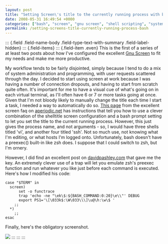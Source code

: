 ```yaml
---
layout: post
title: "Setting Screen\'s title to the currently running process with bash"
date: 2008-05-31 16:49:54 +0000
categories: ["bash", "screen", "gnu screen", "shell scripting", "system administration"]
permalink: /setting-screens-title-currently-running-process-bash
---
```

::: {.field .field-name-body .field-type-text-with-summary .field-label-hidden}
::: {.field-items}
::: {.field-item .even}
This is the first of a series of at least two posts about how I\'ve
configured the excellent [Gnu
Screen](http://www.gnu.org/software/screen/) to fit my needs and make me
more productive.

My workflow tends to be fairly disjointed, simply because I tend to do a
mix of system administration and programming, with user requests
scattered through the day. I decided to start using screen at work
because I was having a number of connection dropouts, and having to
start from scratch quite often. It\'s important for me to have a visual
cue of what\'s going on in each virtual terminal, as I\'ll often have 6
or 7 or more tasks going at once. Given that I\'m not bloody likely to
manually change the title each time I start a task, I needed a way to
automatically do so. [This page](http://aperiodic.net/screen/titles)
from the excellent screen faq on
[aperiodic.net](http://www.aperiodic.net/screen/) has instructions that
tell you how to use a clever combination of the shelltitle screen
configuration and a bash prompt setting to let you set the title to the
current running process. However, this just gives the process name, and
not arguments - so, I would have three shells titled \'vi\', and another
four titled \'ssh\'. Not so much use, not knowing what I\'m editing, or
what hosts I\'m logged onto. Unfortunately, bash doesn\'t have a
preexec() built-in like zsh does. I suppose that I could switch to zsh,
but I\'m ornery.

However, I did find an excellent post on
[davidpashley.com](http://www.davidpashley.com/articles/xterm-titles-with-bash.html)
that gave me the key. An extremely clever use of a trap will let you
emulate zsh\'s preexec function and run whatever you like just before
each command is executed. Here\'s how I modified his code:

    case "$TERM" in
      screen)
          set -o functrace
          trap 'echo -ne "\ek\$:${BASH_COMMAND:0:20}\e\\"' DEBUG
          export PS1='\[\033k$:\W\033\\\]\u@\h:\w\$ '
        ;;
      *)
        ;;
    esac

Finally, here\'s the obligatory screenshot.

![](http://reluctanthacker.rollett.org/sites/default/files/Picture%2013.png)
:::
:::
:::

